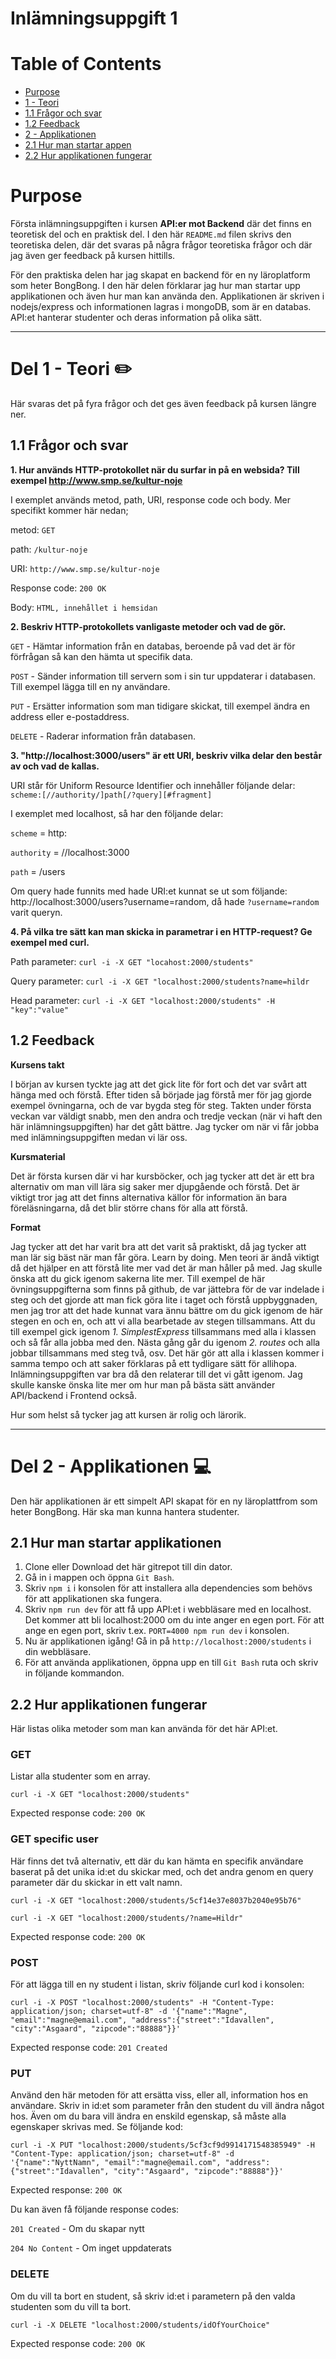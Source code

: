 # Inlämningsuppgift 1

# Table of Contents
* [Purpose](https://github.com/valentinapalma/API-Uppgift-1/blob/master/README.md#purpose)
* [1 - Teori](https://github.com/valentinapalma/API-Uppgift-1/blob/master/README.md#del-1---teori)
* [1.1 Frågor och svar](https://github.com/valentinapalma/API-Uppgift-1/blob/master/README.md#11-frågor-och-svar)
* [1.2 Feedback](https://github.com/valentinapalma/API-Uppgift-1/blob/master/README.md#12-feedback)
* [2 - Applikationen](https://github.com/valentinapalma/API-Uppgift-1/blob/master/README.md#del-2---applikationen)
* [2.1 Hur man startar appen](https://github.com/valentinapalma/API-Uppgift-1/blob/master/README.md#21-hur-man-startar-applikationen)
* [2.2 Hur applikationen fungerar](https://github.com/valentinapalma/API-Uppgift-1/blob/master/README.md#22-hur-applikationen-fungerar)

# Purpose
Första inlämningsuppgiften i kursen **API:er mot Backend** där det finns en teoretisk del och en praktisk del.
I den här ```README.md``` filen skrivs den teoretiska delen, där det svaras på några frågor teoretiska frågor och där jag även ger feedback på kursen hittills.

För den praktiska delen har jag skapat en backend för en ny läroplatform som heter BongBong. I den här delen förklarar jag hur man startar upp applikationen och även hur man kan använda den. Applikationen är skriven i nodejs/express och informationen lagras i mongoDB, som är en databas. API:et hanterar studenter och deras information på olika sätt.

-----

# Del 1 - Teori :pencil2:
Här svaras det på fyra frågor och det ges även feedback på kursen längre ner.

## 1.1 Frågor och svar
**1. Hur används HTTP-protokollet när du surfar in på en websida? Till exempel http://www.smp.se/kultur-noje**

I exemplet används metod, path, URI, response code och body. Mer specifikt kommer här nedan;

metod: ```GET```

path: ```/kultur-noje```

URI: ```http://www.smp.se/kultur-noje```

Response code: ```200 OK```

Body: ```HTML, innehållet i hemsidan```



**2. Beskriv HTTP-protokollets vanligaste metoder och vad de gör.**

```GET``` - Hämtar information från en databas, beroende på vad det är för förfrågan så kan den hämta ut specifik data. 

```POST``` - Sänder information till servern som i sin tur uppdaterar i databasen. Till exempel lägga till en ny användare.

```PUT``` - Ersätter information som man tidigare skickat, till exempel ändra en address eller e-postaddress.

```DELETE``` - Raderar information från databasen.



**3. "http://localhost:3000/users" är ett URI, beskriv vilka delar den består av och vad de kallas.**

URI står för Uniform Resource Identifier och innehåller följande delar:
```scheme:[//authority/]path[/?query][#fragment]```

I exemplet med localhost, så har den följande delar:

```scheme``` = http:

```authority``` = //localhost:3000

```path``` = /users

Om query hade funnits med hade URI:et kunnat se ut som följande: http://localhost:3000/users?username=random,
då hade ``` ?username=random ``` varit queryn.


**4. På vilka tre sätt kan man skicka in parametrar i en HTTP-request? Ge exempel med curl.**

Path parameter: ``` curl -i -X GET "locahost:2000/students" ```

Query parameter: ``` curl -i -X GET "localhost:2000/students?name=hildr ```

Head parameter: ``` curl -i -X GET "localhost:2000/students" -H "key":"value" ```

## 1.2 Feedback
**Kursens takt**

I början av kursen tyckte jag att det gick lite för fort och det var svårt att hänga med och förstå. Efter tiden så började jag förstå mer för jag gjorde exempel övningarna, och de var bygda steg för steg. Takten under första veckan var väldigt snabb, men den andra och tredje veckan (när vi haft den här inlämningsuppgiften) har det gått bättre. Jag tycker om när vi får jobba med inlämningsuppgiften medan vi lär oss.

**Kursmaterial**

Det är första kursen där vi har kursböcker, och jag tycker att det är ett bra alternativ om man vill lära sig saker mer djupgående och förstå. Det är viktigt tror jag att det finns alternativa källor för information än bara föreläsningarna, då det blir större chans för alla att förstå.

**Format**

Jag tycker att det har varit bra att det varit så praktiskt, då jag tycker att man lär sig bäst när man får göra. Learn by doing. Men teori är ändå viktigt då det hjälper en att förstå lite mer vad det är man håller på med. Jag skulle önska att du gick igenom sakerna lite mer. Till exempel de här övningsuppgifterna som finns på github, de var jättebra för de var indelade i steg och det gjorde att man fick göra lite i taget och förstå uppbyggnaden, men jag tror att det hade kunnat vara ännu bättre om du gick igenom de här stegen en och en, och att vi alla bearbetade av stegen tillsammans. Att du till exempel gick igenom *1. SimplestExpress* tillsammans med alla i klassen och så får alla jobba med den. Nästa gång går du igenom *2. routes* och alla jobbar tillsammans med steg två, osv. Det här gör att alla i klassen kommer i samma tempo och att saker förklaras på ett tydligare sätt för allihopa. Inlämningsuppgiften var bra då den relaterar till det vi gått igenom. Jag skulle kanske önska lite mer om hur man på bästa sätt använder API/backend i Frontend också.

Hur som helst så tycker jag att kursen är rolig och lärorik. 

-----

# Del 2 - Applikationen :computer:
Den här applikationen är ett simpelt API skapat för en ny läroplattfrom som heter BongBong. Här ska man kunna hantera studenter.

## 2.1 Hur man startar applikationen

1. Clone eller Download det här gitrepot till din dator.
2. Gå in i mappen och öppna ``` Git Bash ```.
3. Skriv ``` npm i ``` i konsolen för att installera alla dependencies som behövs för att applikationen ska fungera.
4. Skriv ``` npm run dev ``` för att få upp API:et i webbläsare med en localhost. Det kommer att bli localhost:2000 om du inte anger en egen port. För att ange en egen port, skriv t.ex. ``` PORT=4000 npm run dev ``` i konsolen.
5. Nu är applikationen igång! Gå in på ``` http://localhost:2000/students ``` i din webbläsare.
6. För att använda applikationen, öppna upp en till ``` Git Bash ``` ruta och skriv in följande kommandon. 

## 2.2 Hur applikationen fungerar
Här listas olika metoder som man kan använda för det här API:et.

### GET 
Listar alla studenter som en array.
```
curl -i -X GET "localhost:2000/students"
```
Expected response code: ``` 200 OK ```

### GET specific user
Här finns det två alternativ, ett där du kan hämta en specifik användare baserat på det unika id:et du skickar med, och det andra genom en query parameter där du skickar in ett valt namn.

``` 
curl -i -X GET "localhost:2000/students/5cf14e37e8037b2040e95b76"
```
```
curl -i -X GET "localhost:2000/students/?name=Hildr"
```
Expected response code: ``` 200 OK ```

### POST 
För att lägga till en ny student i listan, skriv följande curl kod i konsolen:

```
curl -i -X POST "localhost:2000/students" -H "Content-Type: application/json; charset=utf-8" -d '{"name":"Magne", "email":"magne@email.com", "address":{"street":"Idavallen", "city":"Asgaard", "zipcode":"88888"}}'
```
Expected response code: ``` 201 Created ```

### PUT
Använd den här metoden för att ersätta viss, eller all, information hos en användare. Skriv in id:et som parameter från den student du vill ändra något hos. Även om du bara vill ändra en enskild egenskap, så måste alla egenskaper skrivas med. Se följande kod:

```
curl -i -X PUT "localhost:2000/students/5cf3cf9d9914171548385949" -H "Content-Type: application/json; charset=utf-8" -d '{"name":"NyttNamn", "email":"magne@email.com", "address":{"street":"Idavallen", "city":"Asgaard", "zipcode":"88888"}}'
```
Expected response: ``` 200 OK ```

Du kan även få följande response codes:

``` 201 Created ``` - Om du skapar nytt

``` 204 No Content ``` - Om inget uppdaterats

### DELETE
Om du vill ta bort en student, så skriv id:et i parametern på den valda studenten som du vill ta bort.

```
curl -i -X DELETE "localhost:2000/students/idOfYourChoice"
```
Expected response code: ``` 200 OK ``` 

